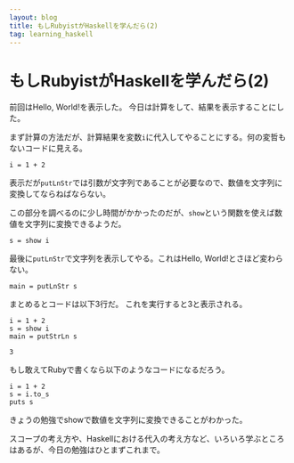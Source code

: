 ```yaml
---
layout: blog
title: もしRubyistがHaskellを学んだら(2)
tag: learning_haskell
---
```


# もしRubyistがHaskellを学んだら(2)

前回はHello, World!を表示した。
今日は計算をして、結果を表示することにした。

まず計算の方法だが、計算結果を変数`i`に代入してやることにする。何の変哲もないコードに見える。

~~~~
i = 1 + 2
~~~~

表示だが`putLnStr`では引数が文字列であることが必要なので、数値を文字列に変換してならねばならない。

この部分を調べるのに少し時間がかかったのだが、`show`という関数を使えば数値を文字列に変換できるようだ。

~~~~
s = show i
~~~~

最後に`putLnStr`で文字列を表示してやる。これはHello, World!とさほど変わらない。

~~~~
main = putLnStr s
~~~~

まとめるとコードは以下3行だ。
これを実行すると3と表示される。

~~~~
i = 1 + 2
s = show i
main = putStrLn s
~~~~

~~~~
3
~~~~

もし敢えてRubyで書くなら以下のようなコードになるだろう。

~~~~
i = 1 + 2
s = i.to_s
puts s
~~~~

きょうの勉強でshowで数値を文字列に変換できることがわかった。

スコープの考え方や、Haskellにおける代入の考え方など、いろいろ学ぶところはあるが、今日の勉強はひとまずこれまで。
